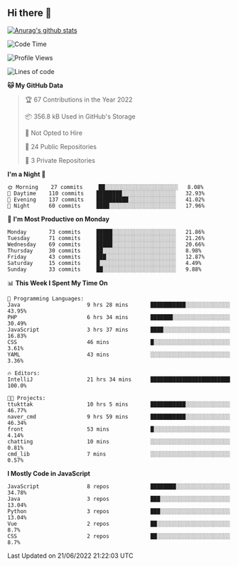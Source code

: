 ## Hi there 👋

[![Anurag's github stats](https://github-readme-stats.vercel.app/api?username=Songwonseok)](https://github.com/anuraghazra/github-readme-stats)



<!--START_SECTION:waka-->
![Code Time](http://img.shields.io/badge/Code%20Time-1%2C577%20hrs%2033%20mins-blue)

![Profile Views](http://img.shields.io/badge/Profile%20Views-0-blue)

![Lines of code](https://img.shields.io/badge/From%20Hello%20World%20I%27ve%20Written-3%20Million%20lines%20of%20code-blue)

**🐱 My GitHub Data** 

> 🏆 67 Contributions in the Year 2022
 > 
> 📦 356.8 kB Used in GitHub's Storage 
 > 
> 🚫 Not Opted to Hire
 > 
> 📜 24 Public Repositories 
 > 
> 🔑 3 Private Repositories  
 > 
**I'm a Night 🦉** 

```text
🌞 Morning    27 commits     ██░░░░░░░░░░░░░░░░░░░░░░░   8.08% 
🌆 Daytime    110 commits    ████████░░░░░░░░░░░░░░░░░   32.93% 
🌃 Evening    137 commits    ██████████░░░░░░░░░░░░░░░   41.02% 
🌙 Night      60 commits     ████░░░░░░░░░░░░░░░░░░░░░   17.96%

```
📅 **I'm Most Productive on Monday** 

```text
Monday       73 commits     █████░░░░░░░░░░░░░░░░░░░░   21.86% 
Tuesday      71 commits     █████░░░░░░░░░░░░░░░░░░░░   21.26% 
Wednesday    69 commits     █████░░░░░░░░░░░░░░░░░░░░   20.66% 
Thursday     30 commits     ██░░░░░░░░░░░░░░░░░░░░░░░   8.98% 
Friday       43 commits     ███░░░░░░░░░░░░░░░░░░░░░░   12.87% 
Saturday     15 commits     █░░░░░░░░░░░░░░░░░░░░░░░░   4.49% 
Sunday       33 commits     ██░░░░░░░░░░░░░░░░░░░░░░░   9.88%

```


📊 **This Week I Spent My Time On** 

```text
💬 Programming Languages: 
Java                     9 hrs 28 mins       ███████████░░░░░░░░░░░░░░   43.95% 
PHP                      6 hrs 34 mins       ███████░░░░░░░░░░░░░░░░░░   30.49% 
JavaScript               3 hrs 37 mins       ████░░░░░░░░░░░░░░░░░░░░░   16.83% 
CSS                      46 mins             █░░░░░░░░░░░░░░░░░░░░░░░░   3.61% 
YAML                     43 mins             ░░░░░░░░░░░░░░░░░░░░░░░░░   3.36%

🔥 Editors: 
IntelliJ                 21 hrs 34 mins      █████████████████████████   100.0%

🐱‍💻 Projects: 
ttukttak                 10 hrs 5 mins       ███████████░░░░░░░░░░░░░░   46.77% 
naver_cmd                9 hrs 59 mins       ███████████░░░░░░░░░░░░░░   46.34% 
front                    53 mins             █░░░░░░░░░░░░░░░░░░░░░░░░   4.14% 
chatting                 10 mins             ░░░░░░░░░░░░░░░░░░░░░░░░░   0.81% 
cmd_lib                  7 mins              ░░░░░░░░░░░░░░░░░░░░░░░░░   0.57%

```

**I Mostly Code in JavaScript** 

```text
JavaScript               8 repos             ████████░░░░░░░░░░░░░░░░░   34.78% 
Java                     3 repos             ███░░░░░░░░░░░░░░░░░░░░░░   13.04% 
Python                   3 repos             ███░░░░░░░░░░░░░░░░░░░░░░   13.04% 
Vue                      2 repos             ██░░░░░░░░░░░░░░░░░░░░░░░   8.7% 
CSS                      2 repos             ██░░░░░░░░░░░░░░░░░░░░░░░   8.7%

```



 Last Updated on 21/06/2022 21:22:03 UTC
<!--END_SECTION:waka-->
